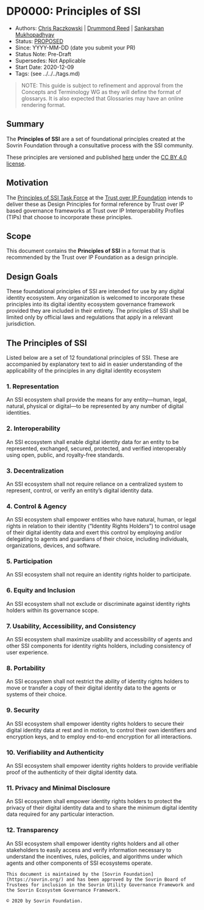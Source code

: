 # DP0000: Principles of SSI

- Authors: [Chris Raczkowski](chris@sovrin.org) | [Drummond Reed](drummond.reed@evernym.com) | [Sankarshan Mukhopadhyay](sankarshan@dhiway.com)
- Status: [PROPOSED](./process/lifecycle_management.md)
- Since: YYYY-MM-DD (date you submit your PR)
- Status Note: Pre-Draft  
- Supersedes: Not Applicable
- Start Date: 2020-12-09 
- Tags: (see ../../../tags.md)

>NOTE: This guide is subject to refinement and approval from the Concepts and Terminology WG as they will define the format of glossarys. It is also expected that Glossaries may have an online rendering format.

## Summary

The **Principles of SSI** are a set of foundational principles created at the Sovrin Foundation through a consultative process with the SSI community. 

These principles are versioned and published [here](https://sovrin.org/principles-of-ssi/) under the [CC BY 4.0 license](https://creativecommons.org/licenses/by/4.0/).

## Motivation

The [Principles of SSI Task Force](https://wiki.trustoverip.org/display/HOME/Principles+of+SSI+Task+Force) at the [Trust over IP Foundation](https://trustoverip.org/) intends to deliver these as Design Principles for formal reference by Trust over IP based governance frameworks at Trust over IP Interoperability Profiles (TIPs) that choose to incorporate these principles.

## Scope

This document contains the **Principles of SSI** in a format that is recommended by the Trust over IP Foundation as a design principle. 

## Design Goals

These foundational principles of SSI are intended for use by any digital identity ecosystem. Any organization is welcomed to incorporate these principles into its digital identity ecosystem governance framework provided they are included in their entirety. The principles of SSI shall be limited only by official laws and regulations that apply in a relevant jurisdiction.


## The Principles of SSI

Listed below are a set of 12 foundational principles of SSI. These are accompanied by explanatory text to aid in easier understanding of the applicability of the principles in any digital identity ecosystem

### 1. Representation

An SSI ecosystem shall provide the means for any entity—human, legal, natural, physical or digital—to be represented by any number of digital identities.    
    
### 2. Interoperability

An SSI ecosystem shall enable digital identity data for an entity to be represented, exchanged, secured, protected, and verified interoperably using open, public, and royalty-free standards.

### 3. Decentralization

An SSI ecosystem shall not require reliance on a centralized system to represent, control, or verify an entity’s digital identity data.

### 4. Control & Agency

An SSI ecosystem shall empower entities who have natural, human, or legal rights in relation to their identity (“Identity Rights Holders”) to control usage of their digital identity data and exert this control by employing and/or delegating to agents and guardians of their choice, including individuals, organizations, devices, and software.

### 5. Participation

An SSI ecosystem shall not require an identity rights holder to participate.

### 6. Equity and Inclusion

An SSI ecosystem shall not exclude or discriminate against identity rights holders within its governance scope.

### 7. Usability, Accessibility, and Consistency

An SSI ecosystem shall maximize usability and accessibility of agents and other SSI components for identity rights holders, including consistency of user experience.

### 8. Portability

An SSI ecosystem shall not restrict the ability of identity rights holders to move or transfer a copy of their digital identity data to the agents or systems of their choice.

### 9. Security

An SSI ecosystem shall empower identity rights holders to secure their digital identity data at rest and in motion, to control their own identifiers and encryption keys, and to employ end-to-end encryption for all interactions.

### 10. Verifiability and Authenticity

An SSI ecosystem shall empower identity rights holders to provide verifiable proof of the authenticity of their digital identity data.

### 11. Privacy and Minimal Disclosure

An SSI ecosystem shall empower identity rights holders to protect the privacy of their digital identity data and to share the minimum digital identity data required for any particular interaction.

### 12. Transparency

An SSI ecosystem shall empower identity rights holders and all other stakeholders to easily access and verify information necessary to understand the incentives, rules, policies, and algorithms under which agents and other components of SSI ecosystems operate.

```
This document is maintained by the [​Sovrin Foundation](https://sovrin.org/)​ and has been approved by the Sovrin Board of Trustees for inclusion in the Sovrin Utility Governance Framework and the Sovrin Ecosystem Governance Framework.

© 2020 by Sovrin Foundation.
```

